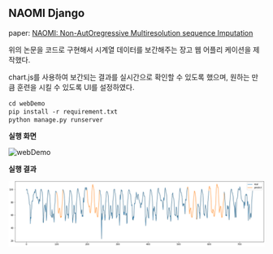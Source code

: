 ## NAOMI Django 

paper: [NAOMI: Non-AutOregressive Multiresolution sequence Imputation](https://arxiv.org/pdf/1901.10946.pdf) 

위의 논문을 코드로 구현해서 시계열 데이터를 보간해주는 장고 웹 어플리 케이션을 제작했다.

chart.js를 사용하여 보간되는 결과를 실시간으로 확인할 수 있도록 했으며, 원하는 만큼 훈련을 시킬 수 있도록 UI를 설정하였다.



```
cd webDemo
pip install -r requirement.txt
python manage.py runserver
```



**실행 화면**

![webDemo](README.assets/webDemo.gif)





**실행 결과**

![output](README.assets/output.png)


